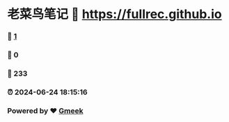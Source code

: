 # 老菜鸟笔记 :link: https://fullrec.github.io 
### :page_facing_up: [1](https://fullrec.github.io/tag.html) 
### :speech_balloon: 0 
### :hibiscus: 233 
### :alarm_clock: 2024-06-24 18:15:16 
### Powered by :heart: [Gmeek](https://github.com/Meekdai/Gmeek)
